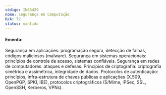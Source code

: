 ```yaml
---
código: INE5429
nome: Segurança em Computação
H/A: 72
status: mantido
---
```


#### Ementa:
Segurança em aplicações: programação segura, detecção de falhas, códigos maliciosos (malware). Segurança em sistemas operacionais: princípios de controle de acesso, sistemas confiáveis. Segurança em redes de computadores: ataques e defesas. Princípios de criptografia: criptografia simétrica e assimétrica, integridade de dados. Protocolos de autenticação: princípios, infra-estrutura de chaves públicas e aplicações (X.509, OpenPGP, SPKI, IBE), protocolos criptográficos (S/Mime, IPSec, SSL, OpenSSH, Kerberos, VPNs).

